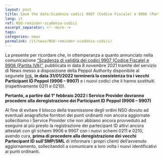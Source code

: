 ```yaml
---
layout: post
title: Save the date:Scadenza codici 9907 (Codice Fiscale) e 9906 (Partita IVA)
lang: it
ref: NSO-reminder-scadenza-codici
excerpt_separator: <!--more-->
tags:
categories: news
permalink: /it/news/NSO-reminder-scadenza-codici/
---
```


La presente per ricordare che, in ottemperanza a quanto annunciato nella comunicazione [“Scadenza di validità dei codici 9907 (Codice Fiscale) e 9906 (Partita IVA)”](https://peppol.agid.gov.it/it/news/scadenza-validita-codici/), pubblicata in data 8 novembre 2021 tramite del servizio di News messo a disposizione della Peppol Authority disponibile al segunete [link](https://peppol.agid.gov.it/it/news/), **in data 31/01/2022 terminerà la coesistenza tra i vecchi Participant ID Peppol (9906 – 9907)** e i nuovi codici che li hanno sostituiti (rispettivamente 0211 e 0210).
<!--more-->
**Pertanto, a partire dal 1° febbraio 2022 i Service Provider dovranno procedere alla deregistrazione dei Participant ID Peppol (9906 – 9907)**

Al fine di evitare il blocco della trasmissione degli ordini NSO dovuto ad eventuali anagrafiche fornitori dei punti ordinanti non ancora aggiornate sollecitiamo i Service Provider che non abbiano ancora provveduto ad eseguire al più presto la registrazione dei partecipant ID attivi ancora attestati con gli schemi 9906 e 9907 con i nuovi schemi 0211 e 0210, avendo cura, **prima di procedere alla deregistrazione dei vecchi Partecipant ID sull’SMP/SML** di informare i propri clienti dell’avvenuto aggiornamento, sollecitandoli a comunicare a loro volta i nuovi identificativi ai punti ordinanti.
